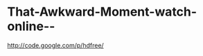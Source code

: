 That-Awkward-Moment-watch-online--
==================================

http://code.google.com/p/hdfree/

